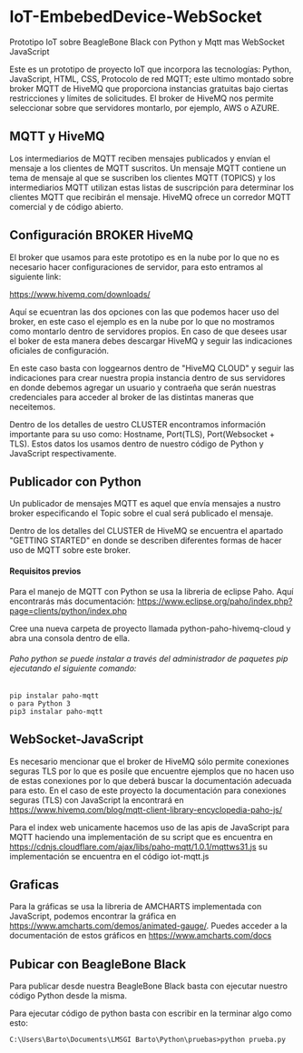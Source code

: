 # IoT-EmbebedDevice-WebSocket
Prototipo IoT sobre BeagleBone Black con Python y Mqtt mas WebSocket JavaScript

Este es un prototipo de proyecto IoT que incorpora las tecnologías: Python, JavaScript, HTML, CSS, Protocolo de red MQTT; este ultimo montado sobre broker MQTT de HiveMQ que proporciona instancias gratuitas bajo ciertas restricciones y límites de solicitudes. El broker de HiveMQ nos permite seleccionar sobre que servidores montarlo, por ejemplo, AWS o AZURE.

## MQTT y HiveMQ

Los intermediarios de MQTT reciben mensajes publicados y envían el mensaje a los clientes de MQTT suscritos. Un mensaje MQTT contiene un tema de mensaje al que se suscriben los clientes MQTT (TOPICS) y los intermediarios MQTT utilizan estas listas de suscripción para determinar los clientes MQTT que recibirán el mensaje.
HiveMQ ofrece un corredor MQTT comercial y de código abierto.

## Configuración BROKER HiveMQ

El broker que usamos para este prototipo es en la nube por lo que no es necesario hacer configuraciones de servidor, para esto entramos al siguiente link: 

https://www.hivemq.com/downloads/

Aquí se ecuentran las dos opciones con las que podemos hacer uso del broker, en este caso el ejemplo es en la nube por lo que no mostramos como montarlo dentro de servidores propios. En caso de que desees usar el boker de esta manera debes descargar HiveMQ y seguir las indicaciones oficiales de configuración.

En este caso basta con loggearnos dentro de "HiveMQ CLOUD" y seguir las indicaciones para crear nuestra propia instancia dentro de sus servidores en donde debemos agregar un usuario y contraeña que serán nuestras credenciales para acceder al broker de las distintas maneras que neceitemos.

Dentro de los detalles de uestro CLUSTER encontramos información importante para su uso como: Hostname, Port(TLS), Port(Websocket + TLS). Estos datos los usamos dentro de nuestro código de Python y JavaScript respectivamente.

## Publicador con Python

Un publicador de mensajes MQTT es aquel que envía mensajes a nustro broker especificando el Topic sobre el cual será publicado el mensaje.

Dentro de los detalles del CLUSTER de HiveMQ se encuentra el apartado "GETTING STARTED" en donde se describen diferentes formas de hacer uso de MQTT sobre este broker.

#### Requisitos previos 

Para el manejo de MQTT con Python se usa la libreria de eclipse Paho. Aquí encontrarás más documentación: https://www.eclipse.org/paho/index.php?page=clients/python/index.php

Cree una nueva carpeta de proyecto llamada python-paho-hivemq-cloud y abra una consola dentro de ella.

###### Paho python se puede instalar a través del administrador de paquetes pip ejecutando el siguiente comando:
```
pip instalar paho-mqtt
o para Python 3
pip3 instalar paho-mqtt
```
## WebSocket-JavaScript

Es necesario mencionar que el broker de HiveMQ sólo permite conexiones seguras TLS por lo que es posile que encuentre ejemplos que no hacen uso de estas conexiones por lo que deberá buscar la documentación adecuada para esto. En el caso de este proyecto la documentación para conexiones seguras (TLS) con JavaScript la encontrará en https://www.hivemq.com/blog/mqtt-client-library-encyclopedia-paho-js/

Para el index web unicamente hacemos uso de las apis de JavaScript para MQTT haciendo una implementación de su script que es encuentra en https://cdnjs.cloudflare.com/ajax/libs/paho-mqtt/1.0.1/mqttws31.js su implementación se encuentra en el código iot-mqtt.js 

## Graficas

Para la gráficas se usa la libreria de AMCHARTS implementada con JavaScript, podemos encontrar la gráfica en https://www.amcharts.com/demos/animated-gauge/. Puedes acceder a la documentación de estos gráficos en https://www.amcharts.com/docs

## Pubicar con BeagleBone Black

Para publicar desde nuestra BeagleBone Black basta con ejecutar nuestro código Python desde la misma.

Para ejecutar código de python basta con escribir en la terminar algo como esto:
```
C:\Users\Barto\Documents\LMSGI Barto\Python\pruebas>python prueba.py
```
